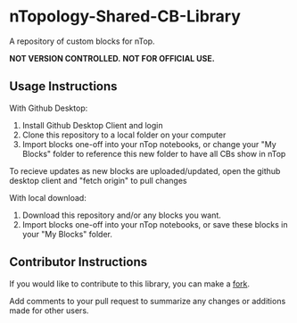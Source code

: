 # nTopology-Shared-CB-Library

A repository of custom blocks for nTop. 

**NOT VERSION CONTROLLED.** **NOT FOR OFFICIAL USE.**

## Usage Instructions

With Github Desktop:

1. Install Github Desktop Client and login
2. Clone this repository to a local folder on your computer
3. Import blocks one-off into your nTop notebooks, or change your "My Blocks" folder to reference this new folder to have all CBs show in nTop

To recieve updates as new blocks are uploaded/updated, open the github desktop client and "fetch origin" to pull changes

With local download:

1. Download this repository and/or any blocks you want.
2. Import blocks one-off into your nTop notebooks, or save these blocks in your "My Blocks" folder.

## Contributor Instructions

If you would like to contribute to this library, you can make a [fork](https://docs.github.com/en/get-started/quickstart/fork-a-repo).

Add comments to your pull request to summarize any changes or additions made for other users.
